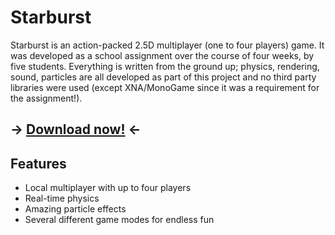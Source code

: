# Starburst

Starburst is an action-packed 2.5D multiplayer (one to four players) game. It was developed as a school assignment over the course of four weeks, by five students. Everything is written from the ground up; physics, rendering, sound, particles are all developed as part of this project and no third party libraries were used (except XNA/MonoGame since it was a requirement for the assignment!).

## -> [Download now!](http://localhost/) <-

## Features

* Local multiplayer with up to four players
* Real-time physics
* Amazing particle effects
* Several different game modes for endless fun
